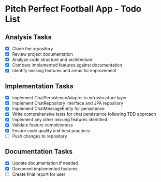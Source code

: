 # Pitch Perfect Football App - Todo List

## Analysis Tasks
- [x] Clone the repository
- [x] Review project documentation
- [x] Analyze code structure and architecture
- [x] Compare implemented features against documentation
- [x] Identify missing features and areas for improvement

## Implementation Tasks
- [x] Implement ChatPersistenceAdapter in infrastructure layer
- [x] Implement ChatRepository interface and JPA repository
- [x] Implement ChatMessageEntity for persistence
- [x] Write comprehensive tests for chat persistence following TDD approach
- [x] Implement any other missing features identified
- [x] Validate feature completeness
- [x] Ensure code quality and best practices
- [ ] Push changes to repository

## Documentation Tasks
- [x] Update documentation if needed
- [x] Document implemented features
- [ ] Create final report for user
